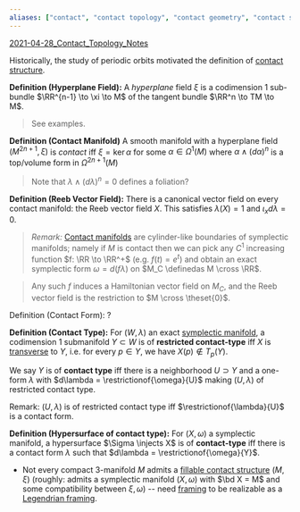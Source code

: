 ```yaml
---
aliases: ["contact", "contact topology", "contact geometry", "contact structure", "contact 3-manifold", "contact manifold"]
---
```


[2021-04-28_Contact_Topology_Notes](../To%20Review/2021-04-28_Contact_Topology_Notes.md)

Historically, the study of periodic orbits motivated the definition of [contact structure](Contact.md).

**Definition (Hyperplane Field):**
A *hyperplane* field $\xi$ is a codimension 1 sub-bundle $\RR^{n-1} \to \xi \to M$ of the tangent bundle $\RR^n \to TM \to M$.

> See examples.

**Definition (Contact Manifold)**
A smooth manifold with a hyperplane field $(M^{2n+1}, \xi)$ is *contact* iff $\xi = \ker \alpha$ for some $\alpha \in \Omega^1(M)$ where $\alpha \wedge (d\alpha)^n$ is a top/volume form in $\Omega^{2n+1}(M)$

> Note that $\lambda \wedge (d\lambda)^n = 0$ defines a foliation?

**Definition (Reeb Vector Field):**
There is a canonical vector field on every contact manifold: the Reeb vector field $X$. This satisfies $\lambda(X) = 1$ and $\iota_x d\lambda = 0$.

> *Remark:*
> [Contact manifolds](Contact%20manifold) are cylinder-like boundaries of symplectic manifolds; namely if $M$ is contact then we can pick any $C^1$ increasing function $f: \RR \to \RR^+$  (e.g. $f(t) = e^t$) and obtain an exact symplectic form $\omega = d(f\lambda)$ on $M_C \definedas M \cross \RR$.

> Any such $f$ induces a Hamiltonian vector field on $M_C$, and the Reeb vector field is the restriction to $M \cross \theset{0}$.

Definition (Contact Form):
?

**Definition (Contact Type):**
For $(W, \lambda)$ an exact [symplectic manifold](../Unsorted/symplectic.md), a codimension 1 submanifold $Y \subset W$ is of **restricted contact-type** iff $X$ is [transverse](transverse) to $Y$, i.e. for every $p\in Y$, we have $X(p) \not\in T_p(Y)$.

We say $Y$ is of **contact type** iff there is a neighborhood $U \supset Y$ and a one-form $\lambda$ with $d\lambda = \restrictionof{\omega}{U}$ making $(U, \lambda)$ of restricted contact type.

Remark:
$(U, \lambda)$ is of restricted contact type iff $\restrictionof{\lambda}{U}$ is a contact form.

**Definition (Hypersurface of contact type):**
For $(X, \omega)$ a symplectic manifold, a hypersurface $\Sigma \injects X$ is of **contact-type** iff there is a contact form $\lambda$ such that $d\lambda = \restrictionof{\omega}{Y}$.


- Not every compact 3-manifold $M$ admits a [fillable contact structure](fillable%20contact%20structure) $(M, \xi)$ (roughly: admits a symplectic manifold $(X, \omega)$ with $\bd X = M$ and some compatibility between $\xi, \omega$) -- need [framing](../Unsorted/framed.md) to be realizable as a [Legendrian framing](Legendrian%20framing).